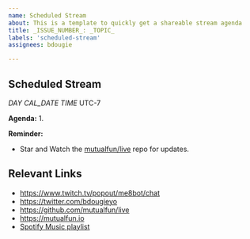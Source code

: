 ```yaml
---
name: Scheduled Stream
about: This is a template to quickly get a shareable stream agenda
title: _ISSUE_NUMBER_: _TOPIC_
labels: 'scheduled-stream'
assignees: bdougie

---
```


## Scheduled Stream
_DAY_ _CAL_DATE_ _TIME_ UTC-7

**Agenda:**
1. 

**Reminder:** 
- Star and Watch the [mutualfun/live](https://github.com/MutualFun/live/) repo for updates.

## Relevant Links

- https://www.twitch.tv/popout/me8bot/chat
- https://twitter.com/bdougieyo
- https://github.com/mutualfun/live
- https://mutualfun.io
- [Spotify Music playlist](https://open.spotify.com/playlist/7zrrIjhj4DuiVC9D6MRVMZ?si=S0QGUYxZTmC278Qw_jMwZg)
